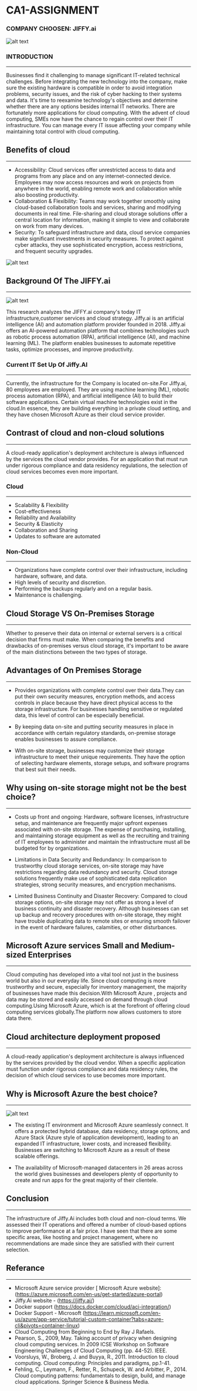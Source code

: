 # CA1-ASSIGNMENT 

### COMPANY CHOOSEN: JIFFY.ai 

![alt text]( https://encrypted-tbn0.gstatic.com/images?q=tbn:ANd9GcSFZvbWJ7kWjlKto5d2FqPg1n9jNgzoNjeYoKw0pZuX-n0DwuOWx0ODR4LZfnK6ihDz7rQ&usqp=CAU.png)

### **INTRODUCTION**
________________
Businesses find it challenging to manage significant IT-related technical challenges. Before integrating the new technology into the company, make sure the existing hardware is compatible in order to avoid integration problems, security issues, and the risk of cyber hacking to their systems and data. It's time to reexamine technology's objectives and determine whether there are any options besides internal IT networks. There are fortunately more applications for cloud computing. With the advent of cloud computing, SMEs now have the chance to regain control over their IT infrastructure. You can manage every IT issue affecting your company while maintaining total control with cloud computing.

## Benefits of cloud 
_____________________
- Accessibility: Cloud services offer unrestricted access to data and programs from any place and on any internet-connected device. Employees may now access resources 
  and work on projects from anywhere in the world, enabling remote work and collaboration while also boosting productivity.
- Collaboration & Flexibility: Teams may work together smoothly using cloud-based collaboration tools and services, sharing and modifying documents in real time. File-sharing and cloud storage solutions offer a central location for information, making it simple to view and collaborate on work from many devices.
- Security: To safeguard infrastructure and data, cloud service companies make significant investments in security measures. To protect against cyber attacks, they use sophisticated encryption, access restrictions, and frequent security upgrades. 
 

![alt text](https://tflive.wpenginepowered.com/wp-content/uploads/2020/01/benefits_of_cloud_computing.jpg)


## **Background Of The JIFFY.ai**
__________________________________
![alt text](https://static.crozdesk.com/web_app_library/providers/logos/000/008/508/box/jiffy.ai-1669210952-logo.png?1669210952.jpg)

This research analyzes the  JIFFY.ai company's  today IT infrastructure,customer services and cloud strategy. Jiffy.ai is an artificial intelligence (AI) and automation platform provider founded in 2018. Jiffy.ai offers an AI-powered automation platform that combines technologies such as robotic process automation (RPA), artificial intelligence (AI), and machine learning (ML). The platform enables businesses to automate repetitive tasks, optimize processes, and improve productivity.

### Current IT Set Up Of Jiffy.AI
______________________

Currently, the infrastructure for the Company is located on-site.For Jiffy.ai, 80 employees are employed. They are using machine learning (ML), robotic process automation (RPA), and artificial intelligence (AI) to build their software applications. Certain virtual machine technologies exist in the cloud.In essence, they are building everything in a private cloud setting, and they have chosen Microsoft Azure as their cloud service provider.

## Contrast of cloud and non-cloud solutions 
--------------------------------------------
A cloud-ready application's deployment architecture is always influenced by the services the cloud vendor provides. For an application that must run under rigorous compliance and data residency regulations, the selection of cloud services becomes even more important.

### Cloud
_________
- Scalability & Flexibility
- Cost-effectiveness
- Reliability and Availability
- Security & Elasticity
- Collaboration and Sharing
- Updates to software are automated

### Non-Cloud 
_____________
- Organizations have complete control over their infrastructure, including hardware, software, and data.
- High levels of security and discretion.
- Performing the backups regularly and on a regular basis.
- Maintenance is challenging.

## Cloud Storage VS On-Premises Storage 
__________________________________________
Whether to preserve their data on internal or external servers is a critical decision that firms must make. When comparing the benefits and drawbacks of on-premises versus cloud storage, it's important to be aware of the main distinctions between the two types of storage.

## Advantages of On Premises Storage 
-------------------------------------
- Provides organizations with complete control over their data.They can put their own security measures, encryption methods, and access controls in place because they have direct physical access to the storage infrastructure. For businesses handling sensitive or regulated data, this level of control can be especially beneficial.

- By keeping data on-site and putting security measures in place in accordance with certain regulatory standards, on-premise storage enables businesses to assure compliance.

- With on-site storage, businesses may customize their storage infrastructure to meet their unique requirements. They have the option of selecting hardware elements, storage setups, and software programs that best suit their needs. 

## Why using on-site storage might not be the best choice?
___________________________________________________________
- Costs up front and ongoing: Hardware, software licenses, infrastructure setup, and maintenance are frequently major upfront expenses associated with on-site storage. The expense of purchasing, installing, and maintaining storage equipment as well as the recruiting and training of IT employees to administer and maintain the infrastructure must all be budgeted for by organizations.

- Limitations in Data Security and Redundancy: In comparison to trustworthy cloud storage services, on-site storage may have restrictions regarding data redundancy and security. Cloud storage solutions frequently make use of sophisticated data replication strategies, strong security measures, and encryption mechanisms.

- Limited Business Continuity and Disaster Recovery: Compared to cloud storage options, on-site storage may not offer as strong a level of business continuity and disaster recovery. Although businesses can set up backup and recovery procedures with on-site storage, they might have trouble duplicating data to remote sites or ensuring smooth failover in the event of hardware failures, calamities, or other disturbances.

## Microsoft Azure services Small and Medium-sized Enterprises
_______________________________________________________________
Cloud computing has developed into a vital tool not just in the business world but also in our everyday life. Since cloud computing is more trustworthy and secure, especially for inventory management, the majority of businesses have made this decision.With Microsoft Azure , projects and data may be stored and easily accessed on demand through cloud computing.Using Microsoft Azure, which is at the forefront of offering cloud computing services globally.The platform now allows customers to store data there.

## Cloud architecture deployment proposed
__________________________________________

A cloud-ready application's deployment architecture is always influenced by the services provided by the cloud vendor. When a specific application must function under rigorous compliance and data residency rules, the decision of which cloud services to use becomes more important.

## Why is Microsoft Azure the best choice?
__________________________________________

![alt text](https://miro.medium.com/v2/resize:fit:828/format:webp/1*_sYB4ViOEBhnuHBjCg2f2g.jpeg)

- The existing IT environment and Microsoft Azure seamlessly connect. It offers a protected hybrid database, data residency, storage options, and Azure Stack (Azure style of application development), leading to an expanded IT infrastructure, lower costs, and increased flexibility. Businesses are switching to Microsoft Azure as a result of these scalable offerings.
  
- The availability of Microsoft-managed datacenters in 26 areas across the world gives businesses and developers plenty of opportunity to create and run apps for the great majority of their clientele.

## Conclusion
______________

The infrastructure of Jiffy.Ai includes both cloud and non-cloud terms. We assessed their IT operations and offered a number of cloud-based options to improve performance at a fair price. I have seen that there are some specific areas, like hosting and project management, where no recommendations are made since they are satisfied with their current selection.

## Referance
______________

-  Microsoft Azure service provider [ Microsoft Azure website]:(https://azure.microsoft.com/en-us/get-started/azure-portal)
-  Jiffy.Ai website - (https://jiffy.ai/)
-  Docker support (https://docs.docker.com/cloud/aci-integration/)
-	Docker Support - Microsoft (https://learn.microsoft.com/en-us/azure/app-service/tutorial-custom-container?tabs=azure-cli&pivots=container-linux)
-  Cloud Computing from Beginning to End by Ray J Rafaels.
-  Pearson, S., 2009, May. Taking account of privacy when designing cloud computing services. In 2009 ICSE Workshop on Software Engineering Challenges of Cloud Computing (pp. 44-52). IEEE.
-  Voorsluys, W., Broberg, J. and Buyya, R., 2011. Introduction to cloud computing. Cloud computing: Principles and paradigms, pp.1-41.
-  Fehling, C., Leymann, F., Retter, R., Schupeck, W. and Arbitter, P., 2014. Cloud computing patterns: fundamentals to design, build, and manage cloud applications. Springer Science & Business Media.

  

  


